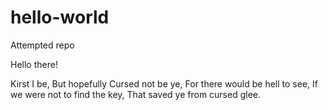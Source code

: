 # hello-world
Attempted repo

Hello there!

Kirst I be,
But hopefully Cursed not be ye,
For there would be hell to see,
If we were not to find the key,
That saved ye from cursed glee.
